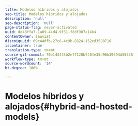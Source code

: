 ```yaml
---
title: Modelos híbridos y alojados
seo-title: Modelos híbridos y alojados
description: 'null'
seo-description: 'null'
page-status-flag: never-activated
uuid: dd43ffa7-1a09-44d4-9f31-f8df907a14b4
contentOwner: sauviat
discoiquuid: 69c44dfb-27c6-4c9b-8824-152ed3588716
iscontainer: true
translation-type: tm+mt
source-git-commit: 70b143445b2e77128b9404e35d96b39694d55335
workflow-type: tm+mt
source-wordcount: '14'
ht-degree: 100%

---
```



# Modelos híbridos y alojados{#hybrid-and-hosted-models}

